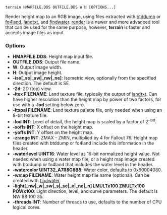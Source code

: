     terrain HMAPFILE.DDS OUTFILE.DDS W H [OPTIONS...]

Render height map to an RGB image, using files extracted with [btddump](btddump.md) or [fo4land](fo4land.md), [landtxt](landtxt.md), and [findwater](findwater.md). [render](render.md) is a newer and more advanced tool that can be used for the same purpose, however, **terrain** is faster and accepts image files as input.

### Options

* **HMAPFILE.DDS**: Height map input file.
* **OUTFILE.DDS**: Output file name.
* **W**: Output image width.
* **H**: Output image height.
* **-iso[_se|_sw|_nw|_ne]**: Isometric view, optionally from the specified direction. The default is SE.
* **-2d**: 2D (top) view.
* **-ltex FILENAME**: Land texture file, typically the output of [landtxt](landtxt.md). Can have higher resolution than the height map by power of two factors, for use with a **-lod** setting below zero.
* **-ltxpal FILENAME**: Land texture palette file, only needed when using an 8-bit texture file.
* **-lod INT**: Level of detail, the height map is scaled by a factor of 2<sup>-lod</sup>.
* **-xoffs INT**: X offset on the height map.
* **-yoffs INT**: Y offset on the height map.
* **-zrange INT**: ZMAX - ZMIN, multiplied by 4 for Fallout 76. Height map files created with btddump or fo4land include this information in the header.
* **-waterlevel UINT16**: Water level as 16-bit normalized height value. Not needed when using a water map file, or a height map image created with btddump or fo4land that includes the water level in the header.
* **-watercolor UINT32_A7R8G8B8**: Water color, defaults to 0x60004080.
* **-wmap FILENAME**: Water height map file name (optional). Can be created with [findwater](findwater.md).
* **-light[_nw|_w|_sw|_s|_se|_e|_ne|_n] LMULTx100 ZMULTx100 POWx100**: Light direction, level, and curve parameters. The default is NW 88 100 35.
* **-threads INT**: Number of threads to use, defaults to the number of CPU logical cores.

